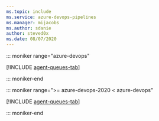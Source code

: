 ```yaml
---
ms.topic: include
ms.service: azure-devops-pipelines
ms.manager: mijacobs
ms.author: sdanie
author: steved0x
ms.date: 08/07/2020
---
```


::: moniker range="azure-devops"

[!INCLUDE [agent-queues-tab](agent-queues-tab/agent-queues-tab.md)]

::: moniker-end

::: moniker range=">= azure-devops-2020 < azure-devops"

[!INCLUDE [agent-queues-tab](agent-queues-tab/agent-queues-tab-server-2020.md)]

::: moniker-end

